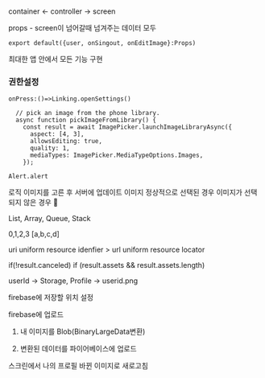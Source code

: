 ###

container <- controller -> screen


props - screen이 넘어갈때 넘겨주는 데이터 모두

``` type script
export default({user, onSingout, onEditImage}:Props)

```

최대한 앱 안에서 모든 기능 구현

### 권한설정

``` tsx
onPress:()=>Linking.openSettings()

  // pick an image from the phone library.
  async function pickImageFromLibrary() {
    const result = await ImagePicker.launchImageLibraryAsync({
      aspect: [4, 3],
      allowsEditing: true,
      quality: 1,
      mediaTypes: ImagePicker.MediaTypeOptions.Images,
    });

Alert.alert
```




로직
이미지를 고른 후 서버에 업데이트
  이미지 정상적으로 선택된 경우
  이미지가 선택되지 않은 경우


List, Array, Queue, Stack

0,1,2,3
[a,b,c,d]


uri uniform resource idenfier > url uniform resource locator

if(!result.canceled) if (result.assets && result.assets.length)


userId -> Storage, Profile -> userid.png

firebase에 저장할 위치 설정

firebase에 업로드

1. 내 이미지를 Blob(BinaryLargeData변환)

2. 변환된 데이터를 파이어베이스에 업로드

스크린에서 나의 프로필 바뀐 이미지로 새로고침



